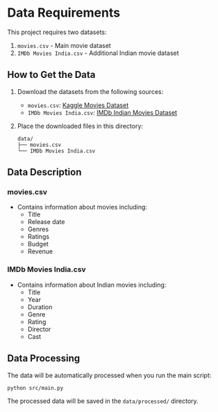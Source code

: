 # Data Requirements

This project requires two datasets:

1. `movies.csv` - Main movie dataset
2. `IMDb Movies India.csv` - Additional Indian movie dataset

## How to Get the Data

1. Download the datasets from the following sources:
   - `movies.csv`: [Kaggle Movies Dataset](https://www.kaggle.com/datasets/rounakbanik/the-movies-dataset)
   - `IMDb Movies India.csv`: [IMDb Indian Movies Dataset](https://www.kaggle.com/datasets/ashirwadsangwan/imdb-indian-movies-dataset)

2. Place the downloaded files in this directory:
   ```
   data/
   ├── movies.csv
   └── IMDb Movies India.csv
   ```

## Data Description

### movies.csv
- Contains information about movies including:
  - Title
  - Release date
  - Genres
  - Ratings
  - Budget
  - Revenue

### IMDb Movies India.csv
- Contains information about Indian movies including:
  - Title
  - Year
  - Duration
  - Genre
  - Rating
  - Director
  - Cast

## Data Processing

The data will be automatically processed when you run the main script:
```bash
python src/main.py
```

The processed data will be saved in the `data/processed/` directory. 